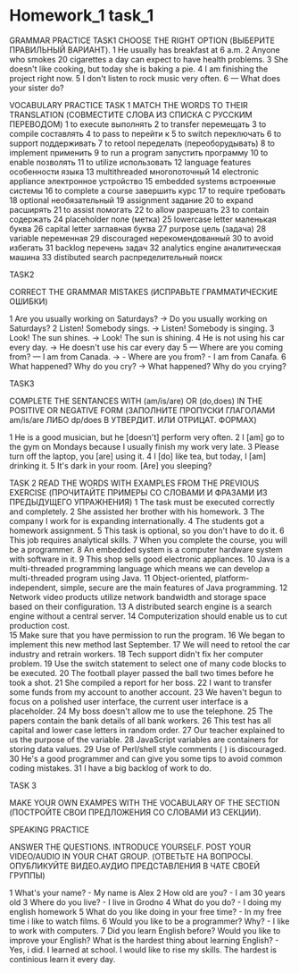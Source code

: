 # Homework_1 task_1

GRAMMAR PRACTICE
TASK1
CHOOSE THE RIGHT OPTION (ВЫБЕРИТЕ ПРАВИЛЬНЫЙ ВАРИАНТ).
1 He usually has breakfast at 6 a.m.
2 Anyone who smokes 20 cigarettes a day can expect to have health problems.
3 She doesn't like cooking, but today she is baking a pie.
4 I am finishing the project right now.
5 I don't listen to rock music very often.
6  — What does your sister do?

VOCABULARY PRACTICE TASK 1 MATCH THE WORDS TO THEIR TRANSLATION (СОВМЕСТИТЕ СЛОВА ИЗ СПИСКА С РУССКИМ ПЕРЕВОДОМ) 
1 to execute выполнять 
2 to transfer перемещать 
3 to compile составлять 
4 to pass to перейти к 
5 to switch переключать 
6 to support поддерживать 
7 to retool переделать (переоборудывать) 
8 to implement применить 
9 to run a program запустить программу 
10 to enable позволять 
11 to utilize использовать 
12 language features особенности языка 
13 multithreaded многопоточный 
14 electronic appliance электронное устройство 
15 embedded systems встроенные системы 
16 to complete a course завершить курс 
17 to require требовать 
18 optional необязательный 
19 assignment задание 
20 to expand расширять 
21 to assist помогать 
22 to allow разрешать 
23 to contain содержать 
24 placeholder поле (метка) 
25 lowercase letter маленькая буква 
26 capital letter заглавная буква 
27 purpose цель (задача) 
28 variable переменная 
29 discouraged нерекомендованный 
30 to avoid избегать 
31 backlog перечень задач 
32 analytics engine аналитическая машина 
33 distibuted search распределительный поиск

TASK2

CORRECT THE GRAMMAR MISTAKES (ИСПРАВЬТЕ ГРАММАТИЧЕСКИЕ ОШИБКИ)

1 Are you usually working on Saturdays? -> Do you usually working on Saturdays?
2 Listen! Somebody sings. -> Listen! Somebody is singing.
3 Look! The sun shines. -> Look! The sun is shining.
4 He is not using his car every day. -> He doesn't use his car every day
5 — Where are you coming from? — I am from Canada. -> - Where are you from? - I am from Canafa.
6 What happened? Why do you cry? -> What happened? Why do you crying?

TASK3

COMPLETE THE SENTANCES WITH (am/is/are) OR (do,does) IN THE POSITIVE OR NEGATIVE FORM (ЗАПОЛНИТЕ ПРОПУСКИ ГЛАГОЛАМИ am/is/are ЛИБО dp/does В УТВЕРДИТ. ИЛИ ОТРИЦАТ. ФОРМАХ)

1 He is a good musician, but he [doesn't] perform very often.
2 I [am] go to the gym on Mondays because I usually finish my work very late.
3 Please turn off the laptop, you [are] using it.
4 I [do] like tea, but today, I [am] drinking it.
5 It's dark in your room. [Are] you sleeping?

TASK 2
READ THE WORDS WITH EXAMPLES FROM THE PREVIOUS EXERCISE (ПРОЧИТАЙТЕ ПРИМЕРЫ СО СЛОВАМИ И ФРАЗАМИ ИЗ ПРЕДЫДУЩЕГО УПРАЖНЕНИЯ) 
1 The task must be executed correctly and completely. 
2 She assisted her brother with his homework. 
3 The company I work for is expanding internationally.
4 The students got a homework assignment.
5 This task is optional, so you don't have to do it. 
6 This job requires analytical skills.
7 When you complete the course, you will be a programmer. 
8 An embedded system is a computer hardware system with software in it.
9 This shop sells good electronic appliances. 
10 Java is a multi-threaded programming language which means we can develop a multi-threaded program using Java.
11 Object-oriented, platform-independent, simple, secure are the main features of Java programming. 
12 Network video products utilize network bandwidth and storage space based on their configuration. 
13  A distributed search engine is a search engine without a central server.
14 Computerization should enable us to cut production cost.  
15 Make sure that you have permission to run the program. 
16 We began to implement this new method last September.
17  We will need to retool the car industry and retrain workers. 
18 Tech support didn't fix her computer problem.
19 Use the switch statement to select one of many code blocks to be executed.
20 The football player passed the ball two times before he took a shot. 
21 She compiled a report for her boss. 
22  I want to transfer some funds from my account to another account.
23 We haven't begun to focus on a polished user interface, the current user interface is a placeholder.
24 My boss doesn't allow me to use the telephone.
25 The papers contain the bank details of all bank workers.
26 This test has all capital and lower case letters in random order.
27 Our teacher explained to us the purpose of the variable. 
28 JavaScript variables are containers for storing data values.
29 Use of Perl/shell style comments ( ) is discouraged.
30 He's a good programmer and can give you some tips to avoid common coding mistakes. 
31 I have a big backlog of work to do.

TASK 3

MAKE YOUR OWN EXAMPES WITH THE VOCABULARY OF THE SECTION (ПОСТРОЙТЕ СВОИ ПРЕДЛОЖЕНИЯ СО СЛОВАМИ ИЗ СЕКЦИИ).

SPEAKING PRACTICE

ANSWER THE QUESTIONS. INTRODUCE YOURSELF. POST YOUR VIDEO/AUDIO IN YOUR CHAT GROUP. (ОТВЕТЬТЕ НА ВОПРОСЫ. ОПУБЛИКУЙТЕ ВИДЕО.АУДИО ПРЕДСТАВЛЕНИЯ В ЧАТЕ СВОЕЙ ГРУППЫ)

1 What's your name? - My name is Alex
2 How old are you? - I am 30 years old
3 Where do you live? - I live in Grodno
4 What do you do? - I doing my english homework
5 What do you like doing in your free time? - In my free time i like to watch films.
6 Would you like to be a programmer? Why? -  I like to work with computers.
7 Did you learn English before? Would you like to improve your English? What is the hardest thing about learning English? - Yes, i did. I learned at school. I would like to rise my skills. The hardest is continious learn it every day.
